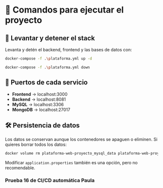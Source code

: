 # 🚀 Comandos para ejecutar el proyecto

## 📌 Levantar y detener el stack

Levanta y detén el backend, frontend y las bases de datos con:

```sh
docker-compose -f .\plataforma.yml up -d
```

```sh
docker-compose -f .\plataforma.yml down
```

## 🔗 Puertos de cada servicio

* **Frontend** → localhost:3000
* **Backend** → localhost:8081
* **MySQL** → localhost:3306
* **MongoDB** → localhost:27017

## 🛠️ Persistencia de datos

Los datos se conservan aunque los contenedores se apaguen o eliminen.
Si quieres borrar todos los datos:

```sh
docker volume rm plataforma-web-proyecto_mysql_data plataforma-web-proyecto_mongo_data
```

Modificar `application.properties` también es una opción, pero no recomendable.

### Prueba 16 de CI/CD automática Paula
